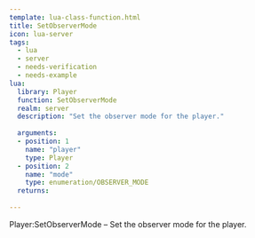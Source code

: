 ```yaml
---
template: lua-class-function.html
title: SetObserverMode
icon: lua-server
tags:
  - lua
  - server
  - needs-verification
  - needs-example
lua:
  library: Player
  function: SetObserverMode
  realm: server
  description: "Set the observer mode for the player."
  
  arguments:
  - position: 1
    name: "player"
    type: Player
  - position: 2
    name: "mode"
    type: enumeration/OBSERVER_MODE
  returns:
    
---
```


<div class="lua__search__keywords">
Player:SetObserverMode &#x2013; Set the observer mode for the player.
</div>
